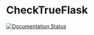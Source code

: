 # CheckTrueFlask
[![Documentation Status](https://readthedocs.com/projects/emrepbu-checktrueflask/badge/?version=latest&token=d4714d9c2d3a0712a7d33f7eccb3e66a941855d04a9eaf887f121704105775d6)](https://emrepbu-checktrueflask.readthedocs-hosted.com/en/latest/?badge=latest)